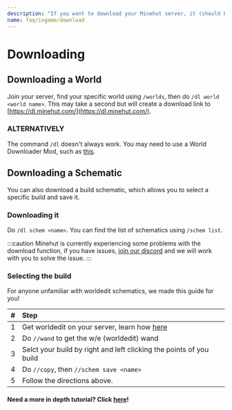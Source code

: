 ```yaml
---
description: "If you want to download your Minehut server, it (should be) simple and easy."
name: faq/ingame/download
---
```


# Downloading

## Downloading a World

Join your server, find your specific world using `/worlds`, then do `/dl world <world name>`. This may take a second but will create a download link to [https://dl.minehut.com/](https://dl.minehut.com/).

### ALTERNATIVELY

The command `/dl` doesn't always work. You may need to use a World Downloader Mod, such as [this](https://www.minecraftforum.net/forums/mapping-and-modding-java-edition/minecraft-mods/2520465-world-downloader-mod-create-backups-of-your-builds).

## Downloading a Schematic

You can also download a build schematic, which allows you to select a specific build and save it.

### Downloading it

Do `/dl schem <name>`. You can find the list of schematics using `/schem list`.

:::caution
Minehut is currently experiencing some problems with the download function, if you have issues, [join our discord](https://invite.gg/minehutxyz) and we will work with you to solve the issue.
:::

### Selecting the build

For anyone unfamiliar with worldedit schematics, we made this guide for you!

| \#  | Step                                                                |
| :-- | :------------------------------------------------------------------ |
| 1   | Get worldedit on your server, learn how [here](/faq/panel/plugins)  |
| 2   | Do `//wand` to get the w/e \(worldedit\) wand                       |
| 3   | Selct your build by right and left clicking the points of you build |
| 4   | Do `//copy`, then `//schem save <name>`                             |
| 5   | Follow the directions above.                                        |

#### Need a more in depth tutorial? Click [here](/plugins/popular/worldedit)!

